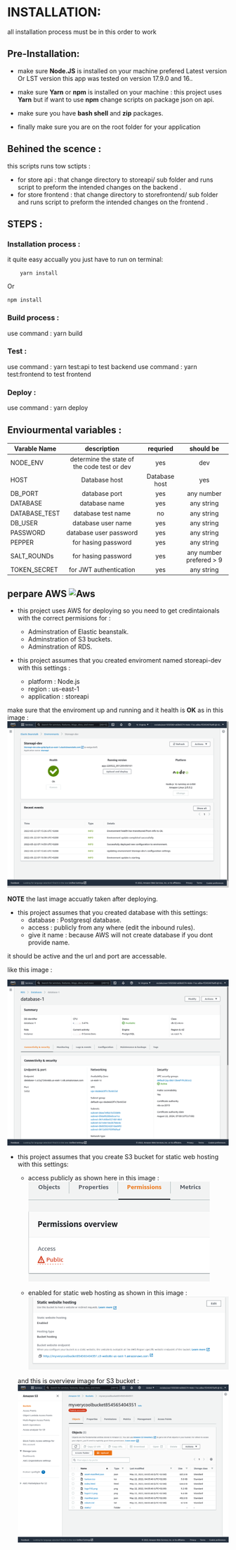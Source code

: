 # INSTALLATION:

all installation process must be in this order to work



## Pre-Installation:
* make sure **Node.JS** is installed on your machine prefered Latest version Or LST version 
this app was tested on version 17.9.0 and 16.*.*

* make sure **Yarn** or **npm** is installed on your machine : 
this project uses **Yarn** but if want to use **npm** change scripts on package json on api.

* make sure you have **bash shell** and **zip** packages.

* finally make sure you are on the root folder for your application 

## Behined the scence :
this scripts runs tow sctipts :
- for store api : that change directory to storeapi/ sub folder and runs script to preform the intended changes on the backend .
- for store frontend : that change directory to storefrontend/ sub folder and runs script to preform the intended changes on the frontend .



## STEPS :
### Installation process :
it quite easy accually you just have to run on terminal:
```
    yarn install
```
Or 

```
npm install
```



### Build process :

use command : yarn build 

### Test :

use command : yarn test:api to test backend 
use command : yarn test:frontend to test frontend

### Deploy :

use command : yarn deploy 

## Enviourmental variables :


| Varable Name   |      description        | requried| should be|
|----------------|:-----------------------:|:----:|:----:|
| NODE_ENV  |  determine the state of the code test or dev | yes | dev|
| HOST |    Database host   |Database host   |yes   |-----   |
| DB_PORT| database port| yes | any number  |
| DATABASE| database name | yes | any string  |
| DATABASE_TEST| database test name | no | any string  |
| DB_USER| database user name | yes | any string  |
| PASSWORD| database user password | yes | any string  |
| PEPPER| for hasing password | yes | any string  |
| SALT_ROUNDs| for hasing password | yes | any number prefered > 9  |
| TOKEN_SECRET| for JWT authentication | yes | any string  |


## perpare AWS ![Aws](https://img.shields.io/badge/Amazon_AWS-FF9900?style=for-the-badge&logo=amazonaws&logoColor=white)

- this project uses AWS for deploying so you need to get credintaionals with the correct permisions for :
    * Adminstration of Elastic beanstalk.
    * Adminstration of S3 buckets.
    * Adminstration of RDS.

- this project assumes that you created enviroment named storeapi-dev with this settings :
    * platform : Node.js
    * region : us-east-1
    * application : storeapi

make sure that the enviroment up and running and it health is **OK** as in this image :
![image for enviroment with good health](../images/elastic_beanstalk_env.png)

**NOTE** the last image accuatly taken after deploying.

- this project assumes that you created database with this settings:
    * database : Postgresql database.
    * access : publicly from any where (edit the inbound rules).
    * give it name : because AWS will not create database if you dont provide name.

it should be active and the url and port are accessable.

like this image :

![relational database running](../images/RDS_ACTIVE.png)


- this project assumes that you create S3 bucket for static web hosting with this settings:

    * access publicly 
    as shown here in this image :
    ![S3 public state](../images/S3_access_public.png)

    * enabled for static web hosting 
    as shown in this image :
    ![S3 web hosting enabled](../images/S3_enable_web_hosting.png)

    and this is overview image for S3 bucket :
    ![S3 overview](../images/S3_overview.png)
